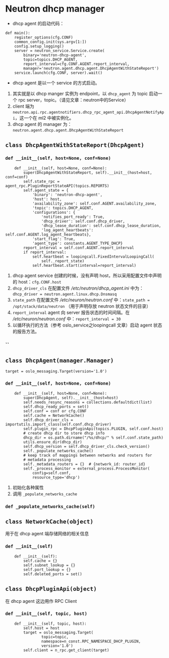 # Neutron dhcp manager

* dhcp agent 的启动代码：

```
def main():
    register_options(cfg.CONF)
    common_config.init(sys.argv[1:])
    config.setup_logging()
    server = neutron_service.Service.create(
        binary='neutron-dhcp-agent',
        topic=topics.DHCP_AGENT,
        report_interval=cfg.CONF.AGENT.report_interval,
        manager='neutron.agent.dhcp.agent.DhcpAgentWithStateReport')
    service.launch(cfg.CONF, server).wait()
```

* dhcp agent 是以一个 service 的方式启动。
 1. 其实就是以 dhcp manger 实例为 endpoint，以 `dhcp_agent` 为 topic 启动一个 rpc server，topic。（请见文章：neutron中的Service）
 2. client 端为 `neutron.api.rpc.agentnotifiers.dhcp_rpc_agent_api.DhcpAgentNotifyApi`，这一个在 ml2 中被实例化。
 3. dhcp agent 的 manager 为：`neutron.agent.dhcp.agent.DhcpAgentWithStateReport`

## `class DhcpAgentWithStateReport(DhcpAgent)`

### `def __init__(self, host=None, conf=None)`

```
    def __init__(self, host=None, conf=None):
        super(DhcpAgentWithStateReport, self).__init__(host=host, conf=conf)
        self.state_rpc = agent_rpc.PluginReportStateAPI(topics.REPORTS)
        self.agent_state = {
            'binary': 'neutron-dhcp-agent',
            'host': host,
            'availability_zone': self.conf.AGENT.availability_zone,
            'topic': topics.DHCP_AGENT,
            'configurations': {
                'notifies_port_ready': True,
                'dhcp_driver': self.conf.dhcp_driver,
                'dhcp_lease_duration': self.conf.dhcp_lease_duration,
                'log_agent_heartbeats': self.conf.AGENT.log_agent_heartbeats},
            'start_flag': True,
            'agent_type': constants.AGENT_TYPE_DHCP}
        report_interval = self.conf.AGENT.report_interval
        if report_interval:
            self.heartbeat = loopingcall.FixedIntervalLoopingCall(
                self._report_state)
            self.heartbeat.start(interval=report_interval)
```

1. dhcp agent service 创建的时候，没有声明 host，所以采用配置文件中声明的 host：`cfg.CONF.host`
2. `dhcp_driver_cls` 在配置文件 */etc/neutron/dhcp_agent.ini* 中为：`dhcp_driver = neutron.agent.linux.dhcp.Dnsmasq`
3. `state_path` 在配置文件 */etc/neuron/neutron.conf* 中：`state_path = /opt/stack/data/neutron` （用于声明存放 neutron 状态文件的目录）
4. `report_interval` agent 向 server 报告状态的时间间隔。在 */etc/neuron/neutron.conf* 中：`report_interval = 30`
5. 以循环执行的方法（参考 oslo_service之loopingcall 文章）启动 agent 状态的报告方法。

### ``




## `class DhcpAgent(manager.Manager)`

`target = oslo_messaging.Target(version='1.0')`

### `def __init__(self, host=None, conf=None)`

```
    def __init__(self, host=None, conf=None):
        super(DhcpAgent, self).__init__(host=host)
        self.needs_resync_reasons = collections.defaultdict(list)
        self.dhcp_ready_ports = set()
        self.conf = conf or cfg.CONF
        self.cache = NetworkCache()
        self.dhcp_driver_cls = importutils.import_class(self.conf.dhcp_driver)
        self.plugin_rpc = DhcpPluginApi(topics.PLUGIN, self.conf.host)
        # create dhcp dir to store dhcp info
        dhcp_dir = os.path.dirname("/%s/dhcp/" % self.conf.state_path)
        utils.ensure_dir(dhcp_dir)
        self.dhcp_version = self.dhcp_driver_cls.check_version()
        self._populate_networks_cache()
        # keep track of mappings between networks and routers for
        # metadata processing
        self._metadata_routers = {}  # {network_id: router_id}
        self._process_monitor = external_process.ProcessMonitor(
            config=self.conf,
            resource_type='dhcp')
```

1. 初始化各种属性
2. 调用 `_populate_networks_cache`


### `def _populate_networks_cache(self)`


## `class NetworkCache(object)`

用于在 dhcp agent 端存储网络的相关信息

### `def __init__(self)`

```
    def __init__(self):
        self.cache = {}
        self.subnet_lookup = {}
        self.port_lookup = {}
        self.deleted_ports = set()
```


## `class DhcpPluginApi(object)`

在 dhcp agent 这边用作 RPC Client

### `def __init__(self, topic, host)`

```
    def __init__(self, topic, host):
        self.host = host
        target = oslo_messaging.Target(
                topic=topic,
                namespace=n_const.RPC_NAMESPACE_DHCP_PLUGIN,
                version='1.0')
        self.client = n_rpc.get_client(target)
```